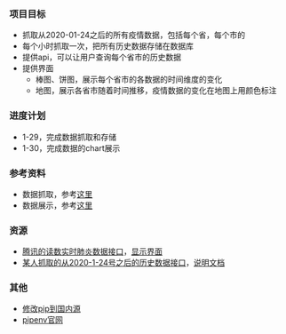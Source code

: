 ### 项目目标
- 抓取从2020-01-24之后的所有疫情数据，包括每个省，每个市的
- 每个小时抓取一次，把所有历史数据存储在数据库
- 提供api，可以让用户查询每个省市的历史数据
- 提供界面
  - 棒图、饼图，展示每个省市的各数据的时间维度的变化
  - 地图，展示各省市随着时间推移，疫情数据的变化在地图上用颜色标注

### 进度计划
- 1-29，完成数据抓取和存储
- 1-30，完成数据的chart展示


### 参考资料
- 数据抓取，参考[这里](https://github.com/BlankerL/DXY-2019-nCoV-Crawler)
- 数据展示，参考[这里](https://blog.csdn.net/xufive/article/details/104093197)

### 资源
- [腾讯的读数实时肺炎数据接口](https://service-f9fjwngp-1252021671.bj.apigw.tencentcs.com/release/pneumonia)，[显示界面](https://news.qq.com/zt2020/page/feiyan.htm#charts)
- [某人抓取的从2020-1-24号之后的历史数据接口](https://lab.isaaclin.cn/nCoV/api/area?latest=0)，[说明文档](https://lab.isaaclin.cn/nCoV/)


### 其他
- [修改pip到国内源](https://www.cnblogs.com/schut/p/10410087.html)
- [pipenv官网](https://github.com/pypa/pipenv)